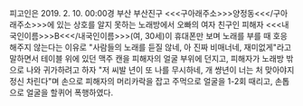 피고인은 2019. 2. 10. 00:00경 부산 부산진구 <<<구아래주소>>>양정동<<</구아래주소>>>에 있는 상호를 알지 못하는 노래방에서 오빠의 여자 친구인 피해자 <<<내국인이름>>>B<<</내국인이름>>>(여, 30세)이 휴대폰만 보며 노래를 부를 때 호응해주지 않는다는 이유로 "사람들의 노래를 듣질 않네, 아 진짜 비매너네, 재미없게"라고 말하면서 테이블 위에 있던 맥주 캔을 피해자의 얼굴 부위에 던지고, 피해자가 노래방 밖으로 나와 귀가하려고 하자 "저 씨발 년이 또 나를 무시하네, 개 썅년이 너는 처 맞아야지 정신 차린다"며 손으로 피해자의 머리카락을 잡고 주먹으로 얼굴을 1-2회 때리고, 손톱으로 얼굴을 할퀴어 폭행하였다.